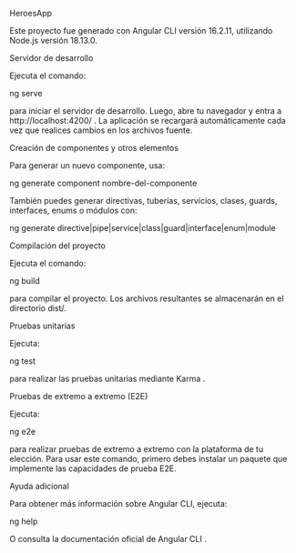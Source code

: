 HeroesApp

Este proyecto fue generado con Angular CLI
 versión 16.2.11, utilizando Node.js versión 18.13.0.

Servidor de desarrollo

Ejecuta el comando:

ng serve


para iniciar el servidor de desarrollo.
Luego, abre tu navegador y entra a http://localhost:4200/
.
La aplicación se recargará automáticamente cada vez que realices cambios en los archivos fuente.

Creación de componentes y otros elementos

Para generar un nuevo componente, usa:

ng generate component nombre-del-componente


También puedes generar directivas, tuberías, servicios, clases, guards, interfaces, enums o módulos con:

ng generate directive|pipe|service|class|guard|interface|enum|module

Compilación del proyecto

Ejecuta el comando:

ng build


para compilar el proyecto.
Los archivos resultantes se almacenarán en el directorio dist/.

Pruebas unitarias

Ejecuta:

ng test


para realizar las pruebas unitarias mediante Karma
.

Pruebas de extremo a extremo (E2E)

Ejecuta:

ng e2e


para realizar pruebas de extremo a extremo con la plataforma de tu elección.
Para usar este comando, primero debes instalar un paquete que implemente las capacidades de prueba E2E.

Ayuda adicional

Para obtener más información sobre Angular CLI, ejecuta:

ng help


O consulta la documentación oficial de Angular CLI
.

